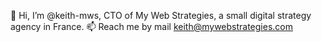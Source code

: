 👋 Hi, I’m @keith-mws, CTO of My Web Strategies, a small digital strategy agency in France. 
📫 Reach me by mail keith@mywebstrategies.com

